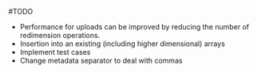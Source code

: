 #TODO
* Performance for uploads can be improved by reducing the number of redimension operations.
* Insertion into an existing (including higher dimensional) arrays 
* Implement test cases
* Change metadata separator to deal with commas


